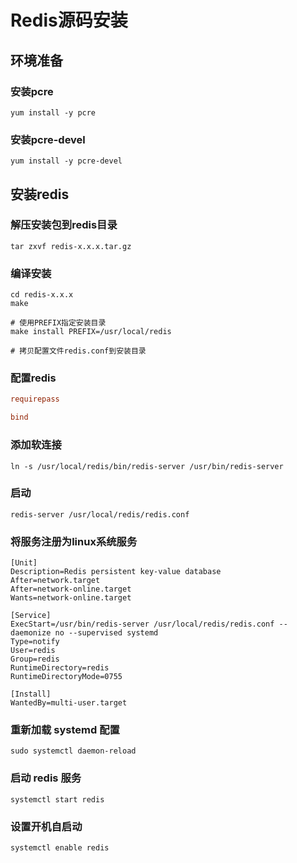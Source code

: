 # Redis源码安装

## 环境准备

### 安装pcre
```
yum install -y pcre
```

### 安装pcre-devel
```
yum install -y pcre-devel
```

## 安装redis

### 解压安装包到redis目录
```
tar zxvf redis-x.x.x.tar.gz
```

### 编译安装
```
cd redis-x.x.x
make

# 使用PREFIX指定安装目录
make install PREFIX=/usr/local/redis

# 拷贝配置文件redis.conf到安装目录
```
### 配置redis
```redis.conf
requirepass

bind
```

### 添加软连接
```
ln -s /usr/local/redis/bin/redis-server /usr/bin/redis-server
```

### 启动
```
redis-server /usr/local/redis/redis.conf
```

### 将服务注册为linux系统服务
```
[Unit]
Description=Redis persistent key-value database
After=network.target
After=network-online.target
Wants=network-online.target

[Service]
ExecStart=/usr/bin/redis-server /usr/local/redis/redis.conf --daemonize no --supervised systemd
Type=notify
User=redis
Group=redis
RuntimeDirectory=redis
RuntimeDirectoryMode=0755

[Install]
WantedBy=multi-user.target
```

### 重新加载 systemd 配置
```
sudo systemctl daemon-reload
```

### 启动 redis 服务
```
systemctl start redis
```

### 设置开机自启动
```
systemctl enable redis
```

